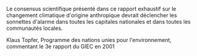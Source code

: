 Le consensus scientifique présenté dans ce rapport exhaustif sur le changement climatique d'origine anthropique devrait déclencher les sonnettes d'alarme dans toutes les capitales nationales et dans toutes les communautés locales.

<p class="author">Klaus Topfer, Programme des nations unies pour l'environnement, commentant le 3e rapport du GIEC en 2001</p>
